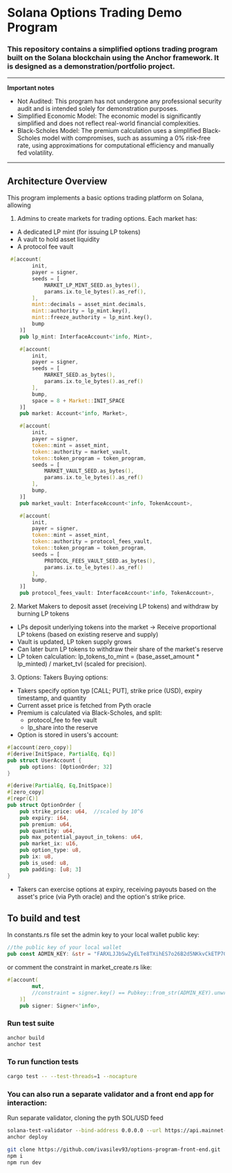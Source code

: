 # Solana Options Trading Demo Program

### This repository contains a simplified options trading program built on the Solana blockchain using the Anchor framework. It is designed as a demonstration/portfolio project.

---
**Important notes**
- Not Audited: This program has not undergone any professional security audit and is intended solely for demonstration purposes.
- Simplified Economic Model: The economic model is significantly simplified and does not reflect real-world financial complexities.
- Black-Scholes Model: The premium calculation uses a simplified Black-Scholes model with compromises, such as assuming a 0% risk-free rate, using approximations for computational efficiency and manually fed volatility.
---
 
## Architecture Overview
This program implements a basic options trading platform on Solana, allowing

1. Admins to create markets for trading options.
Each market has:
- A dedicated LP mint (for issuing LP tokens)
- A vault to hold asset liquidity
- A protocol fee vault

```rust
 #[account(
        init,
        payer = signer,
        seeds = [
            MARKET_LP_MINT_SEED.as_bytes(),
            params.ix.to_le_bytes().as_ref(),
        ],
        mint::decimals = asset_mint.decimals,
        mint::authority = lp_mint.key(),
        mint::freeze_authority = lp_mint.key(),
        bump
    )]
    pub lp_mint: InterfaceAccount<'info, Mint>,

    #[account(
        init,
        payer = signer,
        seeds = [
            MARKET_SEED.as_bytes(),
            params.ix.to_le_bytes().as_ref()
        ],
        bump,
        space = 8 + Market::INIT_SPACE
    )]
    pub market: Account<'info, Market>,

    #[account(
        init,
        payer = signer,
        token::mint = asset_mint,
        token::authority = market_vault,
        token::token_program = token_program,
        seeds = [
            MARKET_VAULT_SEED.as_bytes(),
            params.ix.to_le_bytes().as_ref()
        ],
        bump,
    )]
    pub market_vault: InterfaceAccount<'info, TokenAccount>,

    #[account(
        init,
        payer = signer,
        token::mint = asset_mint,
        token::authority = protocol_fees_vault,
        token::token_program = token_program,
        seeds = [
            PROTOCOL_FEES_VAULT_SEED.as_bytes(),
            params.ix.to_le_bytes().as_ref()
        ],
        bump,
    )]
    pub protocol_fees_vault: InterfaceAccount<'info, TokenAccount>,
```

2. Market Makers to deposit asset (receiving LP tokens) and withdraw by burning LP tokens
- LPs deposit underlying tokens into the market -> Receive proportional LP tokens (based on existing reserve and supply)
- Vault is updated, LP token supply grows
- Can later burn LP tokens to withdraw their share of the market's reserve
- LP token calculation: lp_tokens_to_mint = (base_asset_amount * lp_minted) / market_tvl (scaled for precision).

3. Options: Takers
Buying options:
- Takers specify option typ [CALL; PUT], strike price (USD), expiry timestamp, and quantity
- Current asset price is fetched from Pyth oracle
- Premium is calculated via Black-Scholes, and split:
    - protocol_fee to fee vault
    - lp_share into the reserve
- Option is stored in users's account:
```rust
#[account(zero_copy)]
#[derive(InitSpace, PartialEq, Eq)]
pub struct UserAccount {
    pub options: [OptionOrder; 32]
}

#[derive(PartialEq, Eq,InitSpace)]
#[zero_copy]
#[repr(C)]
pub struct OptionOrder {
    pub strike_price: u64,  //scaled by 10^6
    pub expiry: i64,
    pub premium: u64,
    pub quantity: u64,
    pub max_potential_payout_in_tokens: u64,
    pub market_ix: u16,
    pub option_type: u8,
    pub ix: u8,
    pub is_used: u8,
    pub padding: [u8; 3]
}
```
- Takers can exercise options at expiry, receiving payouts based on the asset's price (via Pyth oracle) and the option's strike price.

## To build and test
In constants.rs file set the admin key to your local wallet public key:
```rust
//the public key of your local wallet
pub const ADMIN_KEY: &str = "FARXLJJbSwZyELTe8TXihES7o26B2d5NKkvCkETP7Gnz"; 
```
or comment the constraint in market_create.rs like:
```rust
#[account(
        mut,
        //constraint = signer.key() == Pubkey::from_str(ADMIN_KEY).unwrap() @ CustomError::Unauthorized
    )]
    pub signer: Signer<'info>,
```

### Run test suite
```bash
anchor build
anchor test
```

### To run function tests
```bash
cargo test -- --test-threads=1 --nocapture
```

### You can also run a separate validator and a front end app for interaction:

Run separate validator, cloning the pyth SOL/USD feed
``` bash
solana-test-validator --bind-address 0.0.0.0 --url https://api.mainnet-beta.solana.com --ledger .anchor/test-ledger --rpc-port 8899 --clone 7UVimffxr9ow1uXYxsr4LHAcV58mLzhmwaeKvJ1pjLiE --reset
anchor deploy
```

```bash
git clone https://github.com/ivasilev93/options-program-front-end.git
npm i
npm run dev
```